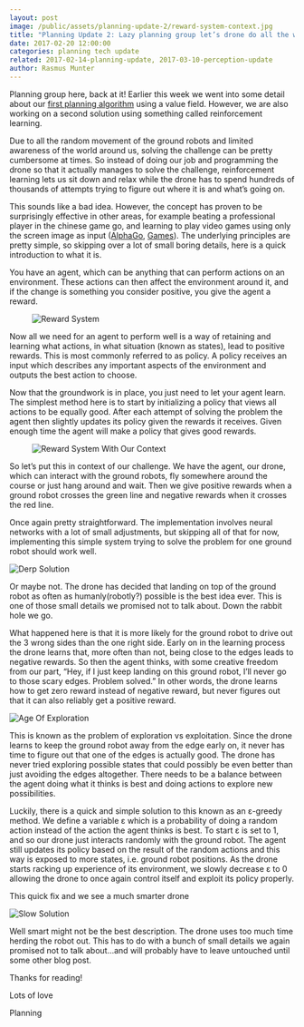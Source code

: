 ```yaml
---
layout: post
image: /public/assets/planning-update-2/reward-system-context.jpg
title: "Planning Update 2: Lazy planning group let’s drone do all the work"
date: 2017-02-20 12:00:00
categories: planning tech update
related: 2017-02-14-planning-update, 2017-03-10-perception-update
author: Rasmus Munter
---
```

Planning group here, back at it! Earlier this week we went into some detail about our [first planning algorithm](/blog/2017-02-14-planning-update) using a value field. However, we are also working on a second solution using something called reinforcement learning.

Due to all the random movement of the ground robots and limited awareness of the world around us, solving the challenge can be pretty cumbersome at times. So instead of doing our job and programming the drone so that it actually manages to solve the challenge, reinforcement learning lets us sit down and relax while the drone has to spend hundreds of thousands of attempts trying to figure out where it is and what’s going on.

This sounds like a bad idea. However, the concept has proven to be surprisingly effective in other areas, for example beating a professional player in the chinese game go, and learning to play video games using only the screen image as input ([AlphaGo](https://www.youtube.com/watch?v=SUbqykXVx0A), [Games](https://www.youtube.com/watch?v=V1eYniJ0Rnk)). The underlying principles are pretty simple, so skipping over a lot of small boring details, here is a quick introduction to what it is.

You have an agent, which can be anything that can perform actions on an environment. These actions can then affect the environment around it, and if the change is something you consider positive, you give the agent a reward.

<figure class="img-float-right">
  <img alt="Reward System" src="/public/assets/planning-update-2/reward-system.jpg" />
</figure>

Now all we need for an agent to perform well is a way of retaining and learning what actions, in what situation (known as states), lead to positive rewards. This is most commonly referred to as policy. A policy receives an input which describes any important aspects of the environment and outputs the best action to choose.

Now that the groundwork is in place, you just need to let your agent learn. The simplest method here is to start by initializing a policy that views all actions to be equally good. After each attempt of solving the problem the agent then slightly updates its policy given the rewards it receives. Given enough time the agent will make a policy that gives good rewards.

<figure class="img-float-left">
  <img alt="Reward System With Our Context" src="/public/assets/planning-update-2/reward-system-context.jpg" />
</figure>

So let’s put this in context of our challenge. We have the agent, our drone, which can interact with the ground robots, fly somewhere around the course or just hang around and wait. Then we give positive rewards when a ground robot crosses the green line and negative rewards when it crosses the red line.

Once again pretty straightforward. The implementation involves neural networks with a lot of small adjustments, but skipping all of that for now, implementing this simple system trying to solve the problem for one ground robot should work well.

![Derp Solution](/public/assets/planning-update-2/derp-solution.gif)

Or maybe not. The drone has decided that landing on top of the ground robot as often as humanly(robotly?) possible is the best idea ever. This is one of those small details we promised not to talk about. Down the rabbit hole we go.

What happened here is that it is more likely for the ground robot to drive out the 3 wrong sides than the one right side. Early on in the learning process the drone learns that, more often than not, being close to the edges leads to negative rewards. So then the agent thinks, with some creative freedom from our part, “Hey, if I just keep landing on this ground robot, I’ll never go to those scary edges. Problem solved.” In other words, the drone learns how to get zero reward instead of negative reward, but never figures out that it can also reliably get a positive reward.

![Age Of Exploration](/public/assets/planning-update-2/age-of-exploration-image.jpg)

This is known as the problem of exploration vs exploitation. Since the drone learns to keep the ground robot away from the edge early on, it never has time to figure out that one of the edges is actually good. The drone has never tried exploring possible states that could possibly be even better than just avoiding the edges altogether. There needs to be a balance between the agent doing what it thinks is best and doing actions to explore new possibilities.

Luckily, there is a quick and simple solution to this known as an ε-greedy method. We define a variable ε which is a probability of doing a random action instead of the action the agent thinks is best. To start ε is set to 1, and so our drone just interacts randomly with the ground robot. The agent still updates its policy based on the result of the random actions and this way is exposed to more states, i.e. ground robot positions. As the drone starts racking up experience of its environment, we slowly decrease ε to 0 allowing the drone to once again control itself and exploit its policy properly.

This quick fix and we see a much smarter drone

![Slow Solution](/public/assets/planning-update-2/slow-solution.gif)

Well smart might not be the best description. The drone uses too much time herding the robot out. This has to do with a bunch of small details we again promised not to talk about...and will probably have to leave untouched until some other blog post.

Thanks for reading! 

Lots of love

Planning
